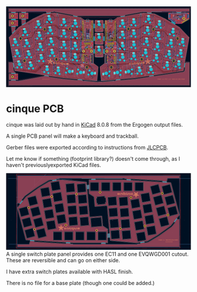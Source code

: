 ![cinque KiCad pcb](../images/cinque0061.jpg)
# cinque PCB 
cinque was laid out by hand in [KiCad](https://www.kicad.org/) 8.0.8 from the Ergogen output files.

A single PCB panel will make a keyboard and trackball.

Gerber files were exported according to instructions from [JLCPCB](https://jlcpcb.com/help/article/how-to-generate-gerber-and-drill-files-in-kicad-8).

Let me know if something (footprint library?) doesn't come through, as I haven't previouslyexported KiCad files.

![cinque KiCad pcb](../images/cinque0062.jpg)
A single switch plate panel provides one EC11 and one EVQWGD001 cutout. These are reversible and can go on either side.

I have extra switch plates available with HASL finish.

There is no file for a base plate (though one could be added.)